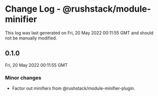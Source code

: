 # Change Log - @rushstack/module-minifier

This log was last generated on Fri, 20 May 2022 00:11:55 GMT and should not be manually modified.

## 0.1.0
Fri, 20 May 2022 00:11:55 GMT

### Minor changes

- Factor out minifiers from @rushstack/module-minifier-plugin.

